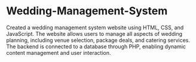 # Wedding-Management-System
Created a wedding management system website using HTML, CSS, and JavaScript. The website allows users to manage all aspects of wedding planning, including venue selection, package deals, and catering services. The backend is connected to a database through PHP, enabling dynamic content management and user interaction.
